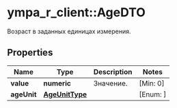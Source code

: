 # ympa_r_client::AgeDTO

Возраст в заданных единицах измерения.

## Properties
Name | Type | Description | Notes
------------ | ------------- | ------------- | -------------
**value** | **numeric** | Значение.  | [Min: 0] 
**ageUnit** | [**AgeUnitType**](AgeUnitType.md) |  | [Enum: ] 


